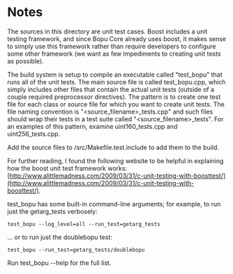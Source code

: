 # Notes
The sources in this directory are unit test cases.  Boost includes a
unit testing framework, and since Bopu Core already uses boost, it makes
sense to simply use this framework rather than require developers to
configure some other framework (we want as few impediments to creating
unit tests as possible).

The build system is setup to compile an executable called "test_bopu"
that runs all of the unit tests.  The main source file is called
test_bopu.cpp, which simply includes other files that contain the
actual unit tests (outside of a couple required preprocessor
directives).  The pattern is to create one test file for each class or
source file for which you want to create unit tests.  The file naming
convention is "<source_filename>_tests.cpp" and such files should wrap
their tests in a test suite called "<source_filename>_tests".  For an
examples of this pattern, examine uint160_tests.cpp and
uint256_tests.cpp.

Add the source files to /src/Makefile.test.include to add them to the build.

For further reading, I found the following website to be helpful in
explaining how the boost unit test framework works:
[http://www.alittlemadness.com/2009/03/31/c-unit-testing-with-boosttest/](http://www.alittlemadness.com/2009/03/31/c-unit-testing-with-boosttest/).

test_bopu has some built-in command-line arguments; for
example, to run just the getarg_tests verbosely:

    test_bopu --log_level=all --run_test=getarg_tests

... or to run just the doublebopu test:

    test_bopu --run_test=getarg_tests/doublebopu

Run  test_bopu --help   for the full list.

